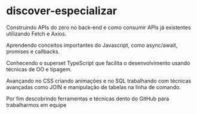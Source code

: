 # discover-especializar
Construindo APIs do zero no back-end e como consumir APIs já existentes utilizando Fetch e Axios. 

Aprendendo conceitos importantes do Javascript, como async/await, promises e callbacks.

Conhecendo o superset TypeScript que facilita o desenvolvimento usando técnicas de OO e tipagem. 

Avançando no CSS criando animações e no SQL trabalhando com técnicas avançadas como JOIN e manipulação de tabelas na linha de comando.

Por fim descobrindo ferramentas e técnicas dento do GitHub para trabalharmos em equipe
